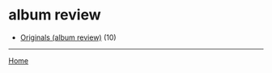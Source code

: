 # album review

  * [Originals (album review)](../album-review/originals/index.md) (10)

----

[Home](../index.md)
